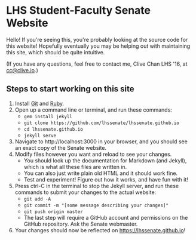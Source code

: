 # LHS Student-Faculty Senate Website

Hello! If you're seeing this, you're probably looking at the source code for 
this website! Hopefully eventually you may be helping out with maintaining 
this site, which should be quite intuitive.

(If you have any questions, feel free to contact me, Clive Chan LHS '16, at cc@clive.io.)

## Steps to start working on this site

1. Install [Git](https://git-scm.com/) and [Ruby](https://www.ruby-lang.org/en/documentation/installation/#rubyinstaller).
2. Open up a command line or terminal, and run these commands:
   * `gem install jekyll`
   * `git clone https://github.com/lhssenate/lhssenate.github.io`
   * `cd lhssenate.github.io`
   * `jekyll serve`
3. Navigate to http://localhost:3000 in your browser, and you should see an exact copy of the Senate website.
4. Modify files however you want and reload to see your changes.
   * You should look up the documentation for Markdown (and Jekyll), which is what all these files are written in.
   * You can also just write plain old HTML and it should work fine.
   * Test and experiment! Figure out how it works, and have fun with it!
5. Press ctrl-C in the terminal to stop the Jekyll server, and run these commands to submit your changes to the actual website:
   * `git add -A`
   * `git commit -m "[some message describing your changes]"`
   * `git push origin master`
   * The last step will require a GitHub account and permissions on the GitHub repository. Ask the Senate webmaster.
6. Your changes should now be reflected on https://lhssenate.github.io!
